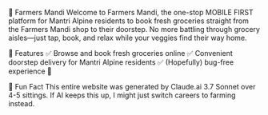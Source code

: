 🛒 Farmers Mandi
Welcome to Farmers Mandi, the one-stop MOBILE FIRST platform for Mantri Alpine residents to book fresh groceries straight from the Farmers Mandi shop to their doorstep. No more battling through grocery aisles—just tap, book, and relax while your veggies find their way home.

🌟 Features
✅ Browse and book fresh groceries online
✅ Convenient doorstep delivery for Mantri Alpine residents
✅ (Hopefully) bug-free experience 🤞

🤖 Fun Fact
This entire website was generated by Claude.ai 3.7 Sonnet over 4-5 sittings. If AI keeps this up, I might just switch careers to farming instead.
